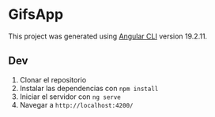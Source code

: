 # GifsApp

This project was generated using [Angular CLI](https://github.com/angular/angular-cli) version 19.2.11.

## Dev

1. Clonar el repositorio
2. Instalar las dependencias con `npm install`
3. Iniciar el servidor con `ng serve`
4. Navegar a `http://localhost:4200/`
